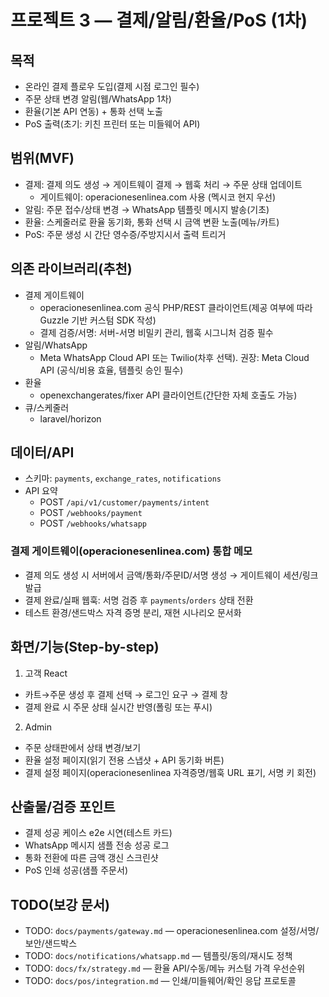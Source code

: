# 프로젝트 3 — 결제/알림/환율/PoS (1차)

## 목적
- 온라인 결제 플로우 도입(결제 시점 로그인 필수)
- 주문 상태 변경 알림(웹/WhatsApp 1차)
- 환율(기본 API 연동) + 통화 선택 노출
- PoS 출력(초기: 키친 프린터 또는 미들웨어 API)

## 범위(MVF)
- 결제: 결제 의도 생성 → 게이트웨이 결제 → 웹훅 처리 → 주문 상태 업데이트
  - 게이트웨이: operacionesenlinea.com 사용 (멕시코 현지 우선)
- 알림: 주문 접수/상태 변경 → WhatsApp 템플릿 메시지 발송(기초)
- 환율: 스케줄러로 환율 동기화, 통화 선택 시 금액 변환 노출(메뉴/카트)
- PoS: 주문 생성 시 간단 영수증/주방지시서 출력 트리거

## 의존 라이브러리(추천)
- 결제 게이트웨이
  - operacionesenlinea.com 공식 PHP/REST 클라이언트(제공 여부에 따라 Guzzle 기반 커스텀 SDK 작성)
  - 결제 검증/서명: 서버-서명 비밀키 관리, 웹훅 시그니처 검증 필수
- 알림/WhatsApp
  - Meta WhatsApp Cloud API 또는 Twilio(차후 선택). 권장: Meta Cloud API (공식/비용 효율, 템플릿 승인 필수)
- 환율
  - openexchangerates/fixer API 클라이언트(간단한 자체 호출도 가능)
- 큐/스케줄러
  - laravel/horizon

## 데이터/API
- 스키마: `payments`, `exchange_rates`, `notifications`
- API 요약
  - POST `/api/v1/customer/payments/intent`
  - POST `/webhooks/payment`
  - POST `/webhooks/whatsapp`

### 결제 게이트웨이(operacionesenlinea.com) 통합 메모
- 결제 의도 생성 시 서버에서 금액/통화/주문ID/서명 생성 → 게이트웨이 세션/링크 발급
- 결제 완료/실패 웹훅: 서명 검증 후 `payments`/`orders` 상태 전환
- 테스트 환경/샌드박스 자격 증명 분리, 재현 시나리오 문서화

## 화면/기능(Step-by-step)
1) 고객 React
- 카트→주문 생성 후 결제 선택 → 로그인 요구 → 결제 창
- 결제 완료 시 주문 상태 실시간 반영(폴링 또는 푸시)

2) Admin
- 주문 상태판에서 상태 변경/보기
- 환율 설정 페이지(읽기 전용 스냅샷 + API 동기화 버튼)
 - 결제 설정 페이지(operacionesenlinea 자격증명/웹훅 URL 표기, 서명 키 회전)

## 산출물/검증 포인트
- 결제 성공 케이스 e2e 시연(테스트 카드)
- WhatsApp 메시지 샘플 전송 성공 로그
- 통화 전환에 따른 금액 갱신 스크린샷
- PoS 인쇄 성공(샘플 주문서)

## TODO(보강 문서)
- TODO: `docs/payments/gateway.md` — operacionesenlinea.com 설정/서명/보안/샌드박스
- TODO: `docs/notifications/whatsapp.md` — 템플릿/동의/재시도 정책
- TODO: `docs/fx/strategy.md` — 환율 API/수동/메뉴 커스텀 가격 우선순위
- TODO: `docs/pos/integration.md` — 인쇄/미들웨어/확인 응답 프로토콜
